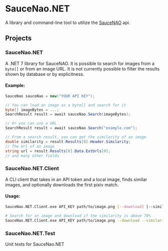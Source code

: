 SauceNao.NET
===
A library and command-line tool to utilize the [SauceNAO](https://saucenao.com/) api.

## Projects
### SauceNao.NET
A .NET 7 library for SauceNAO. It is possible to search for images from a `byte[]` or from an image URL.
It is not currently possible to filter the results shown by database or by explicitness.
#### Example:

```csharp
SauceNao sauceNao = new("YOUR API KEY");

// You can load an image as a byte[] and search for it
byte[] imageBytes = ...;
SearchResult result = await sauceNao.Search(imageBytes);

// Or you can use a URL
SearchResult result = await sauceNao.Search("example.com");

// From a search result, you can get the similarity of an image
double similarity = result.Results[0].Header.Similarity;
// The Url of an image
string url = result.Results[0].Data.ExtUrls[0];
// and many other fields

```

### SauceNao.NET.Client
A CLI client that takes in an API token and a local image, finds similar images, and optionally downloads the first pixiv match.
#### Usage:
```bash
SauceNao.NET.Client.exe API_KEY path/to/image.png [--download] [--similarity SIMILARITY]

# Search for an image and download if the similarity is above 70%
SauceNao.NET.Client.exe API_KEY path/to/image.png --download --similarity 70
```

### SauceNao.NET.Test
Unit tests for SauceNao.NET